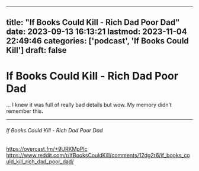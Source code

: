 
---
title: "If Books Could Kill - Rich Dad Poor Dad"
date: 2023-09-13 16:13:21
lastmod: 2023-11-04 22:49:46
categories: ['podcast', 'If Books Could Kill']
draft: false
---


# If Books Could Kill - Rich Dad Poor Dad

… I knew it was full of really bad details but wow. My memory didn’t remember this.

---
###### If Books Could Kill - Rich Dad Poor Dad

https://overcast.fm/+9URKMpPlc  
https://www.reddit.com/r/IfBooksCouldKill/comments/12dg2r6/if_books_could_kill_rich_dad_poor_dad/

<!-- #public -->
<!-- #podcast -->
<!-- #If Books Could Kill# -->

<!-- {BearID:2608D6F8-CD94-4EDC-AF3C-65EDE6CDA02D} -->
